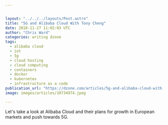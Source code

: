 ```yaml
---


layout: "../../../layouts/Post.astro"
title: "5G and Alibaba Cloud With Tony Cheng"
date: 2018-11-27 11:02:03 UTC
author: "Chris Ward"
categories: writing dzone
tags:
  - alibaba cloud
  - iot
  - 5g
  - cloud hosting
  - cloud computing
  - containers
  - docker
  - kubernetes
  - infrastructure as a code
publication_url: "https://dzone.com/articles/5g-and-alibaba-cloud-with-tony-cheng"
image: images/articles/10734974.jpeg

---
```


Let's take a look at Alibaba Cloud and their plans for growth in European markets and push towards 5G.
